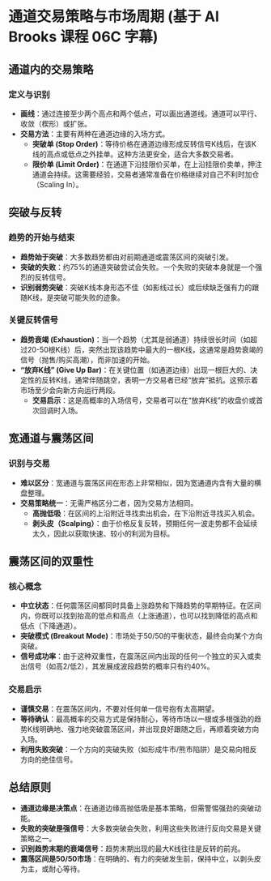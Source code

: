 # 通道交易策略与市场周期 (基于 Al Brooks 课程 06C 字幕)

## 通道内的交易策略

### 定义与识别
-   **画线**：通过连接至少两个高点和两个低点，可以画出通道线。通道可以平行、收敛（楔形）或扩张。
-   **交易方法**：主要有两种在通道边缘的入场方式。
    -   **突破单 (Stop Order)**：等待价格在通道边缘形成反转信号K线后，在该K线的高点或低点之外挂单。这种方法更安全，适合大多数交易者。
    -   **限价单 (Limit Order)**：在通道下沿挂限价买单，在上沿挂限价卖单，押注通道会持续。这需要经验，交易者通常准备在价格继续对自己不利时加仓（Scaling In）。

## 突破与反转

### 趋势的开始与结束
-   **趋势始于突破**：大多数趋势都由对前期通道或震荡区间的突破引发。
-   **突破的失败**：约75%的通道突破尝试会失败。一个失败的突破本身就是一个强烈的反转信号。
-   **识别弱势突破**：突破K线本身形态不佳（如影线过长）或后续缺乏强有力的跟随K线，是突破可能失败的迹象。

### 关键反转信号
-   **趋势衰竭 (Exhaustion)**：当一个趋势（尤其是弱通道）持续很长时间（如超过20-50根K线）后，突然出现该趋势中最大的一根K线，这通常是趋势衰竭的信号（抛售/购买高潮），而非加速的开始。
-   **“放弃K线” (Give Up Bar)**：在关键位置（如通道边缘）出现一根巨大的、决定性的反转K线，通常伴随跳空，表明一方交易者已经“放弃”抵抗。这预示着市场至少会向新方向运行两段。
    -   **交易启示**：这是高概率的入场信号，交易者可以在“放弃K线”的收盘价或首次回调时入场。

## 宽通道与震荡区间

### 识别与交易
-   **难以区分**：宽通道与震荡区间在形态上非常相似，因为宽通道内含有大量的横盘整理。
-   **交易策略统一**：无需严格区分二者，因为交易方法相同。
    -   **高抛低吸**：在区间的上沿附近寻找卖出机会，在下沿附近寻找买入机会。
    -   **剥头皮（Scalping）**：由于价格反复反转，预期任何一波走势都不会延续太久，因此以获取快速、较小的利润为目标。

## 震荡区间的双重性

### 核心概念
-   **中立状态**：任何震荡区间都同时具备上涨趋势和下降趋势的早期特征。在区间内，你既可以找到抬高的低点和高点（上涨通道），也可以找到降低的高点和低点（下降通道）。
-   **突破模式 (Breakout Mode)**：市场处于50/50的平衡状态，最终会向某个方向突破。
-   **信号成功率**：由于这种双重性，在震荡区间内出现的任何一个独立的买入或卖出信号（如高2/低2），其发展成波段趋势的概率只有约40%。

### 交易启示
-   **谨慎交易**：在震荡区间内，不要对任何单一信号抱有太高期望。
-   **等待确认**：最高概率的交易方式是保持耐心，等待市场以一根或多根强劲的趋势K线明确地、强力地突破震荡区间，并出现良好跟随之后，再顺着突破方向入场。
-   **利用失败突破**：一个方向的突破失败（如形成牛市/熊市陷阱）是交易向相反方向的绝佳信号。

## 总结原则
-   **通道边缘是决策点**：在通道边缘高抛低吸是基本策略，但需警惕强劲的突破动能。
-   **失败的突破是强信号**：大多数突破会失败，利用这些失败进行反向交易是关键策略之一。
-   **识别趋势末期的衰竭信号**：趋势末期出现的最大K线往往是反转的前兆。
-   **震荡区间是50/50市场**：在明确的、有力的突破发生前，保持中立，以剥头皮为主，或耐心等待。